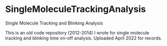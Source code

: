 # SingleMoleculeTrackingAnalysis
Single Molecule Tracking and Blinking Analysis 

This is an old code repository (2012-2014) I wrote for single molecule tracking and blinking time on-off analysis. Uploaded April 2022 for records.
